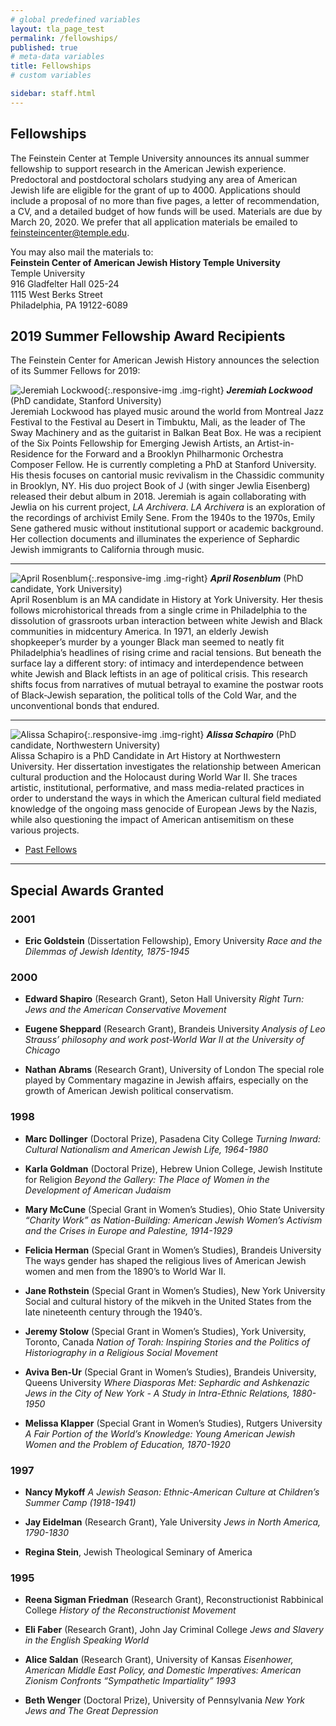 ```yaml
---
# global predefined variables
layout: tla_page_test
permalink: /fellowships/
published: true
# meta-data variables
title: Fellowships
# custom variables

sidebar: staff.html
---
```

## Fellowships
The Feinstein Center at Temple University announces its annual summer fellowship to support research in the American Jewish experience. Predoctoral and postdoctoral scholars studying any area of American Jewish life are eligible for the grant of up to  4000. Applications should include a proposal of no more than five pages, a letter of recommendation, a CV, and a detailed budget of how funds will be used.
Materials are due by March 20, 2020. We prefer that all application materials be emailed to [feinsteincenter@temple.edu](mailto:feinsteincenter@temple.edu). 

You may also mail the materials to:<br>
**Feinstein Center of American Jewish History Temple University**<br>
Temple University<br>
916 Gladfelter Hall 025-24<br>
1115 West Berks Street<br>
Philadelphia, PA 19122-6089<br>

## 2019 Summer Fellowship Award Recipients
The Feinstein Center for American Jewish History announces the selection of its Summer Fellows for 2019:

![Jeremiah Lockwood]({{site.baseurl}}/media/resizedjeremiah.png){:.responsive-img .img-right}
**_Jeremiah Lockwood_** (PhD candidate, Stanford University)<br>
Jeremiah Lockwood has played music around the world from Montreal Jazz Festival to the Festival au Desert in Timbuktu, Mali, as the leader of The Sway Machinery and as the guitarist in Balkan Beat Box. He was a recipient of the Six Points Fellowship for Emerging Jewish Artists, an Artist-in-Residence for the Forward and a Brooklyn Philharmonic Orchestra Composer Fellow. He is currently completing a PhD at Stanford University. His thesis focuses on cantorial music revivalism in the Chassidic community in Brooklyn, NY. His duo project Book of J (with singer Jewlia Eisenberg) released their debut album in 2018. Jeremiah is again collaborating with Jewlia on his current project, _LA Archivera_. _LA Archivera_ is an exploration of the recordings of archivist Emily Sene. From the 1940s to the 1970s, Emily Sene gathered music without institutional support or academic background. Her collection documents and illuminates the experience of Sephardic Jewish immigrants to California through music.

___

![April Rosenblum ]({{site.baseurl}}/media/resized2april.png){:.responsive-img .img-right}
**_April Rosenblum_** (PhD candidate, York University)<br>
April Rosenblum is an MA candidate in History at York University. Her thesis follows microhistorical threads from a single crime in Philadelphia to the dissolution of grassroots urban interaction between white Jewish and Black communities in midcentury America. In 1971, an elderly Jewish shopkeeper’s murder by a younger Black man seemed to neatly fit Philadelphia’s headlines of rising crime and racial tensions. But beneath the surface lay a different story: of intimacy and interdependence between white Jewish and Black leftists in an age of political crisis. This research shifts focus from narratives of mutual betrayal to examine the postwar roots of Black-Jewish separation, the political tolls of the Cold War, and the unconventional bonds that endured.

___

![ Alissa Schapiro ]({{site.baseurl}}/media/resizedalissa.png){:.responsive-img .img-right}
**_Alissa Schapiro_** (PhD candidate, Northwestern University)<br>
Alissa Schapiro is a PhD Candidate in Art History at Northwestern University. Her dissertation investigates the relationship between American cultural production and the Holocaust during World War II. She traces artistic, institutional, performative, and mass media-related practices in order to understand the ways in which the American cultural field mediated knowledge of the ongoing mass genocide of European Jews by the Nazis, while also questioning the impact of American antisemitism on these various projects. 

- [Past Fellows](https://liberalarts.temple.edu/sites/liberalarts/files/PAST%20FELLOWS.pdf) 

___

## Special Awards Granted
### 2001
- **Eric Goldstein** (Dissertation Fellowship), Emory University
_Race and the Dilemmas of Jewish Identity, 1875-1945_

### 2000
- **Edward Shapiro** (Research Grant), Seton Hall University
_Right Turn: Jews and the American Conservative Movement_

- **Eugene Sheppard** (Research Grant), Brandeis University
_Analysis of Leo Strauss’ philosophy and work post-World War II at the University of Chicago_

- **Nathan Abrams** (Research Grant), University of London
The special role played by Commentary magazine in Jewish affairs, especially on the growth of American Jewish political conservatism.

### 1998
- **Marc Dollinger** (Doctoral Prize), Pasadena City College
_Turning Inward: Cultural Nationalism and American Jewish Life, 1964-1980_

- **Karla Goldman** (Doctoral Prize), Hebrew Union College, Jewish Institute for Religion
_Beyond the Gallery: The Place of Women in the Development of American Judaism_

- **Mary McCune** (Special Grant in Women’s Studies), Ohio State University
_“Charity Work” as Nation-Building: American Jewish Women’s Activism and the Crises in Europe and Palestine, 1914-1929_

- **Felicia Herman** (Special Grant in Women’s Studies), Brandeis University
The ways gender has shaped the religious lives of American Jewish women and men from the 1890’s to World War II.

- **Jane Rothstein** (Special Grant in Women’s Studies), New York University
Social and cultural history of the mikveh in the United States from the late nineteenth century through the 1940’s.

- **Jeremy Stolow** (Special Grant in Women’s Studies), York University, Toronto, Canada
_Nation of Torah: Inspiring Stories and the Politics of Historiography in a Religious Social Movement_

- **Aviva Ben-Ur** (Special Grant in Women’s Studies), Brandeis University, Queens University
_Where Diasporas Met: Sephardic and Ashkenazic Jews in the City of New York - A Study in Intra-Ethnic Relations, 1880-1950_

- **Melissa Klapper** (Special Grant in Women’s Studies), Rutgers University
_A Fair Portion of the World’s Knowledge: Young American Jewish Women and the Problem of Education, 1870-1920_

### 1997
- **Nancy Mykoff**
_A Jewish Season: Ethnic-American Culture at Children’s Summer Camp (1918-1941)_

- **Jay Eidelman** (Research Grant), Yale University
_Jews in North America, 1790-1830_

- **Regina Stein**, Jewish Theological Seminary of America

### 1995
- **Reena Sigman Friedman** (Research Grant), Reconstructionist Rabbinical College
_History of the Reconstructionist Movement_

- **Eli Faber** (Research Grant), John Jay Criminal College
_Jews and Slavery in the English Speaking World_

- **Alice Saldan** (Research Grant), University of Kansas
_Eisenhower, American Middle East Policy, and Domestic Imperatives: American Zionism Confronts “Sympathetic Impartiality”
1993_

- **Beth Wenger** (Doctoral Prize), University of Pennsylvania
_New York Jews and The Great Depression_
